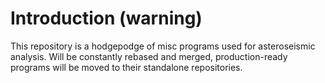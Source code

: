# Introduction (warning)
This repository is a hodgepodge of misc programs used for asteroseismic analysis. Will be constantly rebased and merged, production-ready programs will be moved to their standalone repositories.
